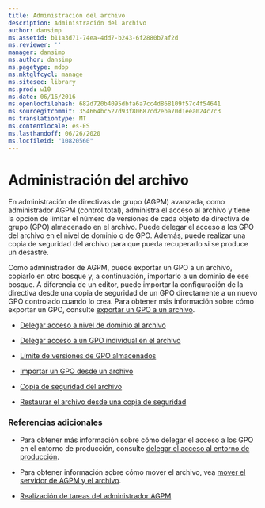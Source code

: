 ```yaml
---
title: Administración del archivo
description: Administración del archivo
author: dansimp
ms.assetid: b11a3d71-74ea-4dd7-b243-6f2880b7af2d
ms.reviewer: ''
manager: dansimp
ms.author: dansimp
ms.pagetype: mdop
ms.mktglfcycl: manage
ms.sitesec: library
ms.prod: w10
ms.date: 06/16/2016
ms.openlocfilehash: 682d720b4095dbfa6a7cc4d868109f57c4f54641
ms.sourcegitcommit: 354664bc527d93f80687cd2eba70d1eea024c7c3
ms.translationtype: MT
ms.contentlocale: es-ES
ms.lasthandoff: 06/26/2020
ms.locfileid: "10820560"
---
```

# Administración del archivo


En administración de directivas de grupo (AGPM) avanzada, como administrador AGPM (control total), administra el acceso al archivo y tiene la opción de limitar el número de versiones de cada objeto de directiva de grupo (GPO) almacenado en el archivo. Puede delegar el acceso a los GPO del archivo en el nivel de dominio o de GPO. Además, puede realizar una copia de seguridad del archivo para que pueda recuperarlo si se produce un desastre.

Como administrador de AGPM, puede exportar un GPO a un archivo, copiarlo en otro bosque y, a continuación, importarlo a un dominio de ese bosque. A diferencia de un editor, puede importar la configuración de la directiva desde una copia de seguridad de un GPO directamente a un nuevo GPO controlado cuando lo crea. Para obtener más información sobre cómo exportar un GPO, consulte [exportar un GPO a un archivo](export-a-gpo-to-a-file.md).

-   [Delegar acceso a nivel de dominio al archivo](delegate-domain-level-access-to-the-archive-agpm40.md)

-   [Delegar acceso a un GPO individual en el archivo](delegate-access-to-an-individual-gpo-in-the-archive-agpm40.md)

-   [Límite de versiones de GPO almacenados](limit-the-gpo-versions-stored-agpm40.md)

-   [Importar un GPO desde un archivo](import-a-gpo-from-a-file-agpmadmin.md)

-   [Copia de seguridad del archivo](back-up-the-archive-agpm40.md)

-   [Restaurar el archivo desde una copia de seguridad](restore-the-archive-from-a-backup-agpm40.md)

### Referencias adicionales

-   Para obtener más información sobre cómo delegar el acceso a los GPO en el entorno de producción, consulte [delegar el acceso al entorno de producción](delegate-access-to-the-production-environment-agpm40.md).

-   Para obtener información sobre cómo mover el archivo, vea [mover el servidor de AGPM y el archivo](move-the-agpm-server-and-the-archive-agpm40.md).

-   [Realización de tareas del administrador AGPM](performing-agpm-administrator-tasks-agpm40.md)

 

 





